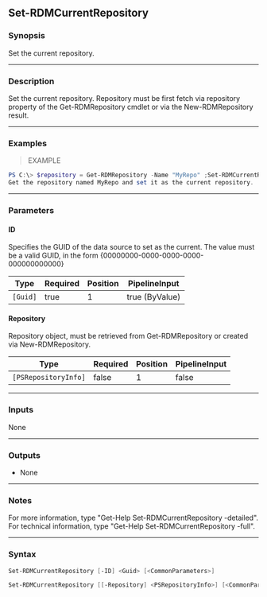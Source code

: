 Set-RDMCurrentRepository
------------------------

### Synopsis
Set the current repository.

---

### Description

Set the current repository. Repository must be first fetch via repository property of the Get-RDMRepository cmdlet or via the New-RDMRepository result.

---

### Examples
> EXAMPLE

```PowerShell
PS C:\> $repository = Get-RDMRepository -Name "MyRepo" ;Set-RDMCurrentRepository repository
Get the repository named MyRepo and set it as the current repository.
```

---

### Parameters
#### **ID**
Specifies the GUID of the data source to set as the current.
The value must be a valid GUID, in the form {00000000-0000-0000-0000-000000000000}

|Type    |Required|Position|PipelineInput |
|--------|--------|--------|--------------|
|`[Guid]`|true    |1       |true (ByValue)|

#### **Repository**
Repository object, must be retrieved from Get-RDMRepository or created via New-RDMRepository.

|Type                |Required|Position|PipelineInput|
|--------------------|--------|--------|-------------|
|`[PSRepositoryInfo]`|false   |1       |false        |

---

### Inputs
None

---

### Outputs
* None

---

### Notes
For more information, type "Get-Help Set-RDMCurrentRepository -detailed". For technical information, type "Get-Help Set-RDMCurrentRepository -full".

---

### Syntax
```PowerShell
Set-RDMCurrentRepository [-ID] <Guid> [<CommonParameters>]
```
```PowerShell
Set-RDMCurrentRepository [[-Repository] <PSRepositoryInfo>] [<CommonParameters>]
```
